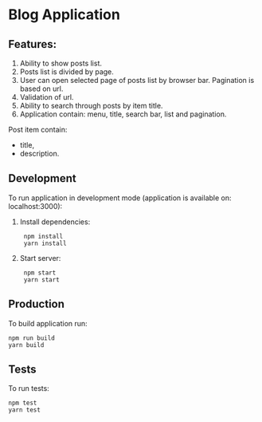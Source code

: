 # Blog Application

## Features:
1. Ability to show posts list.
2. Posts list is divided by page. 
3. User can open selected page of posts list by browser bar. Pagination is based on url.
4. Validation of url.
5. Ability to search through posts by item title.
7. Application contain: menu, title, search bar, list and pagination.

Post item contain:
- title,
- description.

## Development
To run application in development mode (application is available on: localhost:3000):

1) Install dependencies:

        npm install 
        yarn install
        
2) Start server:

	    npm start 
	    yarn start
	
## Production

To build application run:

	npm run build 
	yarn build
	
## Tests
    
To run tests:
    
    npm test 
    yarn test